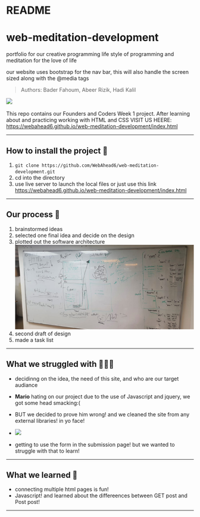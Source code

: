 # README 
# web-meditation-development
portfolio for our creative programming life style of programming and meditation for the love of life


our website uses bootstrap for the nav bar, this will also handle the screen sized along with the @media tags
> Authors: Bader Fahoum, Abeer Rizik, Hadi Kalil

![](https://github.com/WebAhead6/web-meditation-development/blob/master/assets/img/monk.gif)

This repo contains our Founders and Coders Week 1 project. After learning about and practicing working with HTML and CSS 
VISIT US HEERE: https://webahead6.github.io/web-meditation-development/index.html 

---

## How to install the project 👾 

1. `git clone https://github.com/WebAhead6/web-meditation-development.git`
2. cd into the directory
3. use live server to launch the local files
or just use this link
https://webahead6.github.io/web-meditation-development/index.html

---

## Our process 🤺
1. brainstormed ideas
2. selected one final idea and decide on the design
3. plotted out the software architecture
![figma design](https://github.com/WebAhead6/web-meditation-development/blob/master/architectur.jpeg?raw=true) 
4. second draft of design
5. made a task list
---

## What we struggled with  🧗🏼‍♂️
- decidinng on the idea, the need of this site, and who are our target audiance 
- <b>Mario</b> hating on our project due to the use of Javascript and jquery, we got some head smacking:( 
- BUT we decided to prove him wrong! and we cleaned the site from any external libraries! in yo face!<br>
- ![](https://media.giphy.com/media/Qumf2QovTD4QxHPjy5/giphy.gif)

- getting to use the form in the submission page! but we wanted to struggle with that to learn!

---

## What we learned 🧠
- connecting multiple html pages is fun!
- Javascript! and learned about the differeences between GET post and Post post!


---
